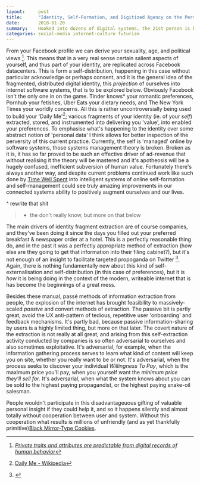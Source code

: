 ```yaml
---
layout:     post
title:      "Identity, Self-Formation, and Digitized Agency on the Personalized, Writeable Internet"
date:       2018-01-20
summary:    Hooked into dozens of digital systems, the 21st person is becoming increasingly fragmented, perverted, exploited, and de-humanized.
categories: social-media internet-culture futurism
---
```


From your Facebook profile we can derive your sexuality, age, and political views [^1]. This means that in a very real sense certain salient aspects of yourself, and thus part of your identity, are replicated across Facebook datacenters. This is form a self-distribution, happening in this case without particular acknowledge or perhaps consent, and it is the general idea of the fragmented, distributed digital identity, this *projection* of ourselves into internet software systems, that is to be explored below. Obviously Facebook isn't the only one in on the game. Tinder knows* your romantic preferences, Pornhub your fetishes, Uber Eats your dietary needs, and The New York Times your worldly concerns. All this is rather uncontroversially being used to build your 'Daily Me'[^2]; various fragments of your identity (ie. of your *self*) extracted, stored, and instrumented into delivering you 'value', into enabled your preferences. To emphasise what's happening to the identity over some abstract notion of 'personal data' I think allows for better inspection of the perversity of this current practice. Currently, the self is 'managed' online by software systems, those systems management theory is broken. Broken as it is, it has so far proved to be such an effective driver of ad-revenue that without realising it the theory will be mastered and it's apotheosis will be a hugely confused, inefficient subversion of human value. Fortunately there's always another way, and despite current problems continued work like such done by [Time Well Spent]() into intelligent systems of online self-formation and self-management could see truly amazing improvements in our connected systems ability to positively augment ourselves and our lives.

^ rewrite that shit

> * the don't really know, but more on that below

The main drivers of identity fragment extraction are of course companies, and they've been doing it since the days you filled out your preferred breakfast & newspaper order at a hotel. This is a perfectly reasonable thing do, and in the past it was a perfectly appropriate method of extraction (how else are they going to get that information into their filing cabinet?), but it's not enough of an insight to facilitate targeted propoganda on Twitter [^3]. Again, there is nothing fundamentally new about this kind of self-externalisation and self-distribution (in this case of preferences), but it is *how* it is being doing in the context of the modern, writeable internet that is has become the beginnings of a great mess.

Besides these manual, passé methods of information extraction from people, the explosion of the internet has brought feasibility to massively-scaled *passive* and convert methods of extraction. The passive bit is partly great, avoid the UX anti-pattern of tedious, repetitive user 'onboarding' and feedback mechanisms. It's partly bad, because passive information-sharing by users is a highly limited thing, but more on that later. The covert nature of the extraction is not really at all great, and arising from this self-extraction activity conducted by companies is so often adversarial to ourselves and also sometimes exploitative. It's adversarial, for example, when the information gathering process serves to learn what kind of content will keep you on site, whether you really want to be or not. It's adversarial, when the process seeks to discover your individual *Willingness To Pay*, which is the maximum price you'll pay, when you yourself want the *minimum price they'll sell for*. It's adversarial, when what the system knows about you can be sold to the highest paying propagandist, or the highest paying snake-oil salesman.

People wouldn't participate in this disadvantageuous gifting of valuable personal insight if they could help it, and so it happens silently and almost totally without cooperation between user and system. Without this cooperation what results is millions of unfriendly (and as yet thankfully primitive)[Black Mirror-Type Cookies]().

[^1]: [*Private traits and attributes are predictable from digital records of human behavior*](http://www.pnas.org/content/110/15/5802.full)

[^2]: [Daily Me - Wikipedia](https://en.wikipedia.org/wiki/Daily_Me)

[^3]: [](https://www.washingtonpost.com/news/the-switch/wp/2017/10/09/russian-operatives-used-twitter-and-facebook-to-target-veterans-and-military-personnel-study-says/?utm_term=.88fa349a3676)
